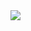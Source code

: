 <a href="https://github.com/cesar-vzc/">
  <img align="center" src="https://github-readme-stats.vercel.app/api?username=cesar-vzc&show_icons=true&theme=tokyonight" />
</a>

<!--

### Hi there 👋
Welcome to my GitHub

**cesar-vzc/cesar-vzc** is a ✨ _special_ ✨ repository because its `README.md` (this file) appears on your GitHub profile.

Here are some ideas to get you started:

- 🔭 I’m currently working on ...
- 🌱 I’m currently learning ...
- 👯 I’m looking to collaborate on ...
- 🤔 I’m looking for help with ...
- 💬 Ask me about ...
- 📫 How to reach me: ...
- 😄 Pronouns: ...
- ⚡ Fun fact: ...
-->
